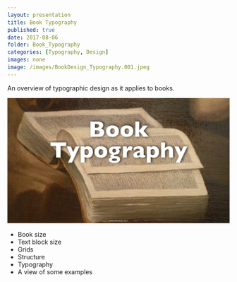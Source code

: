 ```yaml
---
layout: presentation
title: Book Typography
published: true
date: 2017-08-06
folder: Book_Typography
categories: [Typography, Design]
images: none
image: /images/BookDesign_Typography.001.jpeg
---
```

An overview of typographic design as it applies to books.

[![Renaissance book ](/images/BookDesign_Typography.001.jpeg)](/images/BookDesign_Typography.001.jpeg)

- Book size
- Text block size
- Grids
- Structure
- Typography
- A view of some examples
